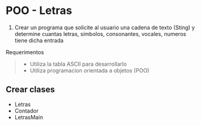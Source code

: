 # POO - Letras 

1. Crear un programa que solicite al usuario una cadena de texto (Sting) y determine cuantas letras, simbolos, consonantes, vocales, numeros tiene dicha entrada

Requerimentos
> - Utiliza la tabla ASCII  para desarrollarlo
> - Utiliza programacion orientada a objetos (POO)

## Crear clases
- Letras
- Contador
- LetrasMain